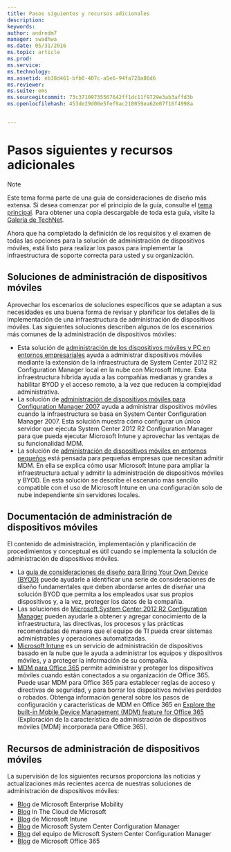 ```yaml
---
title: Pasos siguientes y recursos adicionales
description: 
keywords: 
author: andredm7
manager: swadhwa
ms.date: 05/31/2016
ms.topic: article
ms.prod: 
ms.service: 
ms.technology: 
ms.assetid: eb38d461-bfb0-407c-a5e6-94fa728a86d6
ms.reviewer: 
ms.suite: ems
ms.sourcegitcommit: 73c37109735567642ff1dc11f9729e3ab3affd3b
ms.openlocfilehash: 453de29d00e5fef9ac210059ea62e07f16f4998a


---
```


# Pasos siguientes y recursos adicionales

>[!NOTE]
>Este tema forma parte de una guía de consideraciones de diseño más extensa. Si desea comenzar por el principio de la guía, consulte el [tema principal](mdm-design-considerations-guide.md). Para obtener una copia descargable de toda esta guía, visite la [Galería de TechNet](https://gallery.technet.microsoft.com/Mobile-Device-Management-7d401582).

Ahora que ha completado la definición de los requisitos y el examen de todas las opciones para la solución de administración de dispositivos móviles, está listo para realizar los pasos para implementar la infraestructura de soporte correcta para usted y su organización.

## Soluciones de administración de dispositivos móviles 

Aprovechar los escenarios de soluciones específicos que se adaptan a sus necesidades es una buena forma de revisar y planificar los detalles de la implementación de una infraestructura de administración de dispositivos móviles. Las siguientes soluciones describen algunos de los escenarios más comunes de la administración de dispositivos móviles: 

- Esta solución de [administración de los dispositivos móviles y PC en entornos empresariales](https://technet.microsoft.com/library/dn582037.aspx) ayuda a administrar dispositivos móviles mediante la extensión de la infraestructura de System Center 2012 R2 Configuration Manager local en la nube con Microsoft Intune. Esta infraestructura híbrida ayuda a las compañías medianas y grandes a habilitar BYOD y el acceso remoto, a la vez que reducen la complejidad administrativa. 
- La solución de [administración de dispositivos móviles para Configuration Manager 2007](https://technet.microsoft.com/library/dn508400.aspx) ayuda a administrar dispositivos móviles cuando la infraestructura se basa en System Center Configuration Manager 2007. Esta solución muestra cómo configurar un único servidor que ejecuta System Center 2012 R2 Configuration Manager para que pueda ejecutar Microsoft Intune y aprovechar las ventajas de su funcionalidad MDM.
- La solución de [administración de dispositivos móviles en entornos pequeños](https://technet.microsoft.com/library/dn715906.aspx) está pensada para pequeñas empresas que necesitan admitir MDM. En ella se explica cómo usar Microsoft Intune para ampliar la infraestructura actual y admitir la administración de dispositivos móviles y BYOD. En esta solución se describe el escenario más sencillo compatible con el uso de Microsoft Intune en una configuración solo de nube independiente sin servidores locales.
        
## Documentación de administración de dispositivos móviles

El contenido de administración, implementación y planificación de procedimientos y conceptual es útil cuando se implementa la solución de administración de dispositivos móviles.

- La [guía de consideraciones de diseño para Bring Your Own Device (BYOD)](./BYOD-design-considerations-guide.md) puede ayudarle a identificar una serie de consideraciones de diseño fundamentales que deben abordarse antes de diseñar una solución BYOD que permita a los empleados usar sus propios dispositivos y, a la vez, proteger los datos de la compañía.
- Las soluciones de [Microsoft System Center 2012 R2 Configuration Manager](https://technet.microsoft.com/library/cc507089.aspx) pueden ayudarle a obtener y agregar conocimiento de la infraestructura, las directivas, los procesos y las prácticas recomendadas de manera que el equipo de TI pueda crear sistemas administrables y operaciones automatizadas.
- [Microsoft Intune](/Intune/) es un servicio de administración de dispositivos basado en la nube que le ayuda a administrar los equipos y dispositivos móviles, y a proteger la información de su compañía.
- [MDM para Office 365](https://technet.microsoft.com/library/ms.o365.cc.devicepolicy.aspx) permite administrar y proteger los dispositivos móviles cuando están conectados a su organización de Office 365. Puede usar MDM para Office 365 para establecer reglas de acceso y directivas de seguridad, y para borrar los dispositivos móviles perdidos o robados. Obtenga información general sobre los pasos de configuración y características de MDM en Office 365 en [Explore the built-in Mobile Device Management (MDM) feature for Office 365](https://blogs.office.com/2015/07/21/explore-the-built-in-mobile-device-management-mdm-feature-for-office-365/) (Exploración de la característica de administración de dispositivos móviles [MDM] incorporada para Office 365).

## Recursos de administración de dispositivos móviles

La supervisión de los siguientes recursos proporciona las noticias y actualizaciones más recientes acerca de nuestras soluciones de administración de dispositivos móviles:

- [Blog](http://blogs.technet.com/b/enterprisemobility/) de Microsoft Enterprise Mobility
- [Blog](http://blogs.technet.com/b/in_the_cloud/) In The Cloud de Microsoft
- [Blog](http://blogs.technet.com/b/microsoftintune/) de Microsoft Intune
- [Blog](http://blogs.technet.com/b/configurationmgr/) de Microsoft System Center Configuration Manager
- [Blog](http://blogs.technet.com/b/configmgrteam/) del equipo de Microsoft System Center Configuration Manager
- [Blog](http://blogs.office.com/office365forbusiness/) de Microsoft Office 365



<!--HONumber=Jun16_HO1-->


